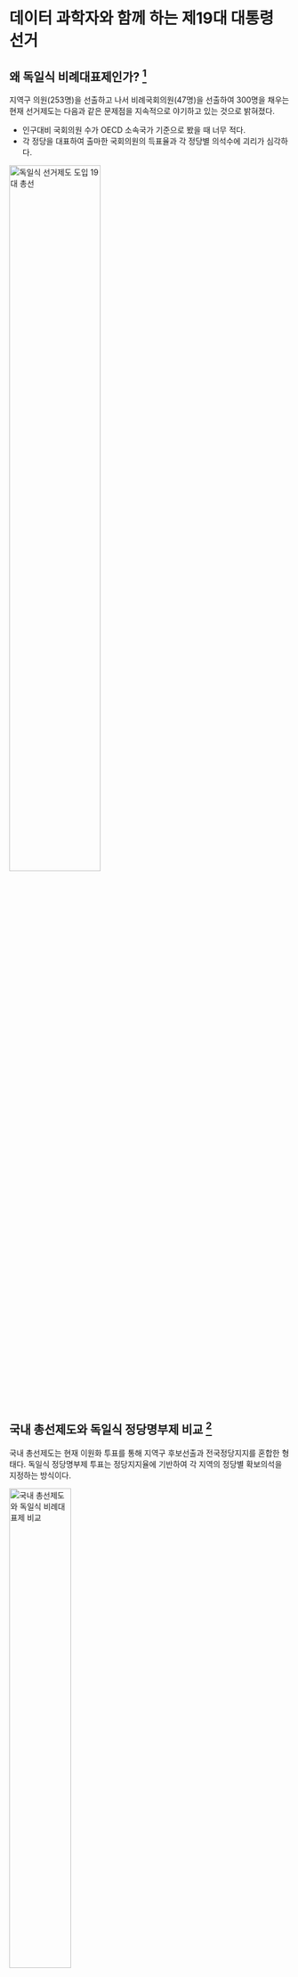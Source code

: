 # 데이터 과학자와 함께 하는 제19대 대통령 선거



## 왜 독일식 비례대표제인가? [^hani-2014] 

지역구 의원(253명)을 선출하고 나서 비례국회의원(47명)을 선출하여 300명을 채우는 
현재 선거제도는 다음과 같은 문제점을 지속적으로 야기하고 있는 것으로 밝혀졌다.

- 인구대비 국회의원 수가 OECD 소속국가 기준으로 봤을 때 너무 적다.
- 각 정당을 대표하여 출마한 국회의원의 득표율과 각 정당별 의석수에 괴리가 심각하다.


[^hani-2014]: [19대 총선에 ‘독일식 비례대표제’ 적용해보니 양당 구도 흔들](http://www.hani.co.kr/arti/politics/assembly/664754.html)

[^slownes-2012]: [19대 총선에 독일식 정당명부제를 도입했다면, 특집](http://slownews.kr/2387)

<img src="fig/19대_총선.jpg" alt="독일식 선거제도 도입 19대 총선" width="57%" />

## 국내 총선제도와 독일식 정당명부제 비교 [^slownes-2012]

국내 총선제도는 현재 이원화 투표를 통해 지역구 후보선출과 전국정당지지를 혼합한 형태다.
독일식 정당명부제 투표는 정당지지율에 기반하여 각 지역의 정당별 확보의석을 지정하는 방식이다.

<img src="fig/election_system_comparison.png" alt="국내 총선제도와 독일식 비례대표제 비교" width="47%" />

## 20대 총선 

20대 총선을 통해 살펴본 지역구 투표율 분석을 통해 국회의원수 불일치 문제를 데이터를 통해 확인히 살펴볼 수 있다.
즉, 거대정당 새누리당과 더불어민주당은 실제 득표율보다 높은 의석수를 점하고, 소수정당인 국민의당, 정의당 등은 
실제 극표율보다 낮은 의석수를 갖게되어 소선구제 투표제도하에서는 제도적으로 양대 거대 정당의 출현이 반복되고 있지만,
촛불 민의는 그 이전에도 다당제를 선호하는 방식으로 표출되었다.

### 20대 총선 데이터

중앙선거관리위원회 [분야별 정보 > 선거정보 > 자료실](http://www.nec.go.kr/portal/bbs/list/B0000338.do?menuNo=200061)에서 
제20대 국회의원선거 투표구별 개표결과 자료를 다운로드 받는다. 제20대 국회의원선거 정당별 득표수 현황(지역구 기준)도 제공되어 
엑셀 파일을 데이터프레임으로 변환한 결과가 맞는지 사전 검정하는 것도 데이터 정합성 확보를 위해 상호 검정한다.


~~~{.r}
# 0. 환경설정-------------------------------------------
library(tidyverse)
library(readxl)
library(RColorBrewer)
library(scales)
library(stringr)

# 1. 엑셀 --> 데이터프레임 변환 -------------------------------------------
# http://stackoverflow.com/questions/28549045/dplyr-select-error-found-duplicated-column-name
read_19_xlsx <- function(filename){
  temp <- read_excel(path = filename, skip=4)
  names(temp)[c(1:4, 16:17)] <-  c("읍면동명", "투표구명", "선거인수", "투표수", "무효\n투표수", "기권수")
  temp <- temp[, str_detect(names(temp), "^(?!\n)")] %>% slice(1)
  names(temp) <- str_replace_all(names(temp), "\n(.*)", "")
  valid_column_names <- make.names(names=names(temp), unique=TRUE, allow_ = TRUE)
  names(temp) <- valid_column_names
  temp <- temp %>% mutate_each(funs(gsub(",", "", .)), 선거인수:기권수) %>% 
    mutate_each(funs(as.numeric(.)), 선거인수:기권수)
  temp$무당파 <- rowSums(temp[, grepl("무소속", colnames(temp))])
  temp <- temp[, names(temp) %in% c("선거인수", "투표수", "새누리당", "민주통합당", "자유선진당", "통합진보당", "창조한국당", "국민생각", "대국민중심당", "국가재건친박연합", "국민행복당", "기독당", "녹색당", "대한국당", "미래연합", "불교연합당", "정통민주당", "진보신당", "청년당", "한국기독당", "한국문화예술당", "한나라당", "무당파")]
  return(temp)
}

read_20_xlsx <- function(filename){
  temp <- read_excel(path = filename, skip=4)
  names(temp)[c(1:4, 27:28)] <-  c("읍면동명", "투표구명", "선거인수", "투표수", "무효\n투표수", "기권수")
  valid_column_names <- make.names(names=names(temp), unique=TRUE, allow_ = TRUE)
  names(temp) <- valid_column_names
  temp <- temp[, str_detect(names(temp), "^(?!NA)")] %>% slice(2)
  temp$무당파 <- rowSums(temp[, grepl("무소속", colnames(temp))])
  names(temp) <- str_replace_all(names(temp), "\\..(.*)", "")  
  temp <- temp[, names(temp) %in% c("선거인수", "투표수", "새누리당", "더불어민주당", "국민의당", "정의당", "기독자유당", "민주당", "가자코리아", "일제·위안부·인권정당", "개혁국민신당", "고용복지연금선진화연대", "공화당", "그린불교연합당", "기독민주당", "노동당", "녹색당", "민중연합당", "복지국가당", "친반통일당", "통일한국당", "한국국민당", "한나라당", "무당파")]
}


dir_name <- list.files("data/제20대 국회의원선거 투표구별 개표결과/지역구/")

dir_file_lists <- list()

for(i in 1:length(dir_name)) {
  dir_file_lists[[i]] <- paste0("data/제20대 국회의원선거 투표구별 개표결과/지역구/", dir_name[i], "/",list.files(path=paste0("data/제20대 국회의원선거 투표구별 개표결과/지역구/", dir_name[i]), pattern="*.xlsx"))
  print(dir_file_lists[[i]])
}

# 리스트를 언리스트
dir_file_unlists <- unlist(dir_file_lists)

# 엑셀파일을 데이터프레임으로 변환
for (i in 1:length(dir_file_unlists)) {
  assign(dir_file_unlists[i], read_20_xlsx(dir_file_unlists[i]))
}

c_name <- list()
for(i in 1:length(dir_file_unlists)) {
  c_name[[i]] <- as.name(dir_file_unlists[i])
}

df_dat <- do.call(plyr::rbind.fill, c_name)
df_sigun <- as.data.frame(dir_file_unlists)

df <- bind_cols(df_sigun, df_dat)

# write_csv(df, "output/congressmen_20.csv")
~~~

### 소선구제와 독일식 비례대표제 기준 정당별 시각화

엑셀 파일을 데이터 프레임으로 저장한 후 엑셀로 일부 전처리를 한 후 파일을 불러 읽어 드리고 시각화한다.
소선구제와 독일식 비례대표제 기준으로 정당별 시각화한다. 
거대 양당은 득표율보다 많은 의석수를 갖고, 상대적으로 중소 정당은 높은 득표율을 갖고 있음에도 불구하고 
그에 걸맞지 못한 득표를 갖는 폐혜가 나타나고 있다.


~~~{.r}
# 1. 데이터 가져오기 -------------------------------------------

vote_20_df <- read_excel("data/제20대_총선_종합.xlsx", sheet="Sheet1") %>% dplyr::rename("무소속"=무당파, sido=시도)

# 2. 데이터 전처리 -------------------------------------------

vote_20_df <- vote_20_df %>% mutate(sido = str_replace_all(sido, "[0-9]", ""))

datatable(vote_20_df)
~~~

<!--html_preserve--><div id="htmlwidget-931934559b5b05bbbd3d" style="width:100%;height:auto;" class="datatables html-widget"></div>
<script type="application/json" data-for="htmlwidget-931934559b5b05bbbd3d">{"x":{"filter":"none","data":[["1","2","3","4","5","6","7","8","9","10","11","12","13","14","15","16","17","18","19","20","21","22","23","24","25","26","27","28","29","30","31","32","33","34","35","36","37","38","39","40","41","42","43","44","45","46","47","48","49","50","51","52","53","54","55","56","57","58","59","60","61","62","63","64","65","66","67","68","69","70","71","72","73","74","75","76","77","78","79","80","81","82","83","84","85","86","87","88","89","90","91","92","93","94","95","96","97","98","99","100","101","102","103","104","105","106","107","108","109","110","111","112","113","114","115","116","117","118","119","120","121","122","123","124","125","126","127","128","129","130","131","132","133","134","135","136","137","138","139","140","141","142","143","144","145","146","147","148","149","150","151","152","153","154","155","156","157","158","159","160","161","162","163","164","165","166","167","168","169","170","171","172","173","174","175","176","177","178","179","180","181","182","183","184","185","186","187","188","189","190","191","192","193","194","195","196","197","198","199","200","201","202","203","204","205","206","207","208","209","210","211","212","213","214","215","216","217","218","219","220","221","222","223","224","225","226","227","228","229","230","231","232","233","234","235","236","237","238","239","240","241","242","243","244","245","246","247","248","249","250","251","252","253","254","255","256","257","258","259","260","261","262","263","264","265","266","267","268","269","270","271","272","273","274","275","276","277","278","279","280","281","282","283","284","285","286","287","288","289","290","291","292","293","294","295","296","297","298","299","300","301","302","303","304","305","306","307","308","309","310","311","312","313","314","315","316","317","318","319","320","321","322","323","324","325","326"],["강원","강원","강원","강원","강원","강원","강원","강원","강원","강원","강원","강원","강원","강원","강원","강원","강원","강원","강원","충북","충북","충북","충북","충북","충북","충북","충북","충북","충북","충북","충북","충북","충북","충남","충남","충남","충남","충남","충남","충남","충남","충남","충남","충남","충남","충남","충남","충남","충남","충남","충남","전북","전북","전북","전북","전북","전북","전북","전북","전북","전북","전북","전북","전북","전북","전북","전북","전북","전남","전남","전남","전남","전남","전남","전남","전남","전남","전남","전남","전남","전남","전남","전남","전남","전남","전남","전남","전남","전남","전남","전남","경북","경북","경북","경북","경북","경북","경북","경북","경북","경북","경북","경북","경북","경북","경북","경북","경북","경북","경북","경북","경북","경북","경북","경북","경북","경남","경남","경남","경남","경남","경남","경남","경남","경남","경남","경남","경남","경남","경남","경남","경남","경남","경남","경남","경남","경남","경남","경남","제주","제주","제주","서울","서울","서울","서울","서울","서울","서울","서울","서울","서울","서울","서울","서울","서울","서울","서울","서울","서울","서울","서울","서울","서울","서울","서울","서울","서울","서울","서울","서울","서울","서울","서울","서울","서울","서울","서울","서울","서울","서울","서울","서울","서울","서울","서울","서울","서울","서울","서울","서울","부산","부산","부산","부산","부산","부산","부산","부산","부산","부산","부산","부산","부산","부산","부산","부산","부산","부산","부산","부산","대구","대구","대구","대구","대구","대구","대구","대구","대구","대구","대구","대구","대구","인천","인천","인천","인천","인천","인천","인천","인천","인천","인천","인천","인천","인천","인천","인천","인천","광주","광주","광주","광주","광주","광주","광주","광주","대전","대전","대전","대전","대전","대전","대전","울산","울산","울산","울산","울산","울산","세종","경기","경기","경기","경기","경기","경기","경기","경기","경기","경기","경기","경기","경기","경기","경기","경기","경기","경기","경기","경기","경기","경기","경기","경기","경기","경기","경기","경기","경기","경기","경기","경기","경기","경기","경기","경기","경기","경기","경기","경기","경기","경기","경기","경기","경기","경기","경기","경기","경기","경기","경기","경기","경기","경기","경기","경기","경기","경기","경기","경기","경기","경기","경기","경기"],["강릉시","고성군","동해시","삼척시","속초시","양구군","양양군","영월군","원주시갑","원주시을","인제군","정선군","철원군","춘천시","태백시","평창군","홍천군","화천군","횡성군","괴산군","단양군","보은군","영동군","옥천군","음성군","제천시","증평군","진천군","청주시상당구","청주시서원구","청주시청원구","청주시흥덕구","충주시","계룡시","공주시","금산군","논산시","당진시","보령시","부여군","서산시","서천군","아산시갑","아산시을","예산군","천안시갑","천안시병","천안시을","청양군","태안군","홍성군","고창군","군산시","김제시","남원시","무주군","부안군","순창군","완주군","익산시갑","익산시을","임실군","장수군","전주시갑","전주시병","전주시을","정읍시","진안군","강진군","고흥군","곡성군","광양시","구례군","나주시","담양군","목포시","무안군","보성군","순천시","신안군","여수시갑","여수시을","영광군","영암군","완도군","장성군","장흥군","진도군","함평군","해남군","화순군","경산시","경주시","고령군","구미시갑","구미시을","군위군","김천시","문경시","봉화군","상주시","성주군","안동시","영덕군","영양군","영주시","영천시","예천군","울릉군","울진군","의성군","청도군","청송군","칠곡군","포항시남구","포항시북구","거제시","거창군","김해시갑","김해시을","남해군","밀양시","사천시","산청군","양산시갑","양산시을","의령군","진주시갑","진주시을","창녕군","창원시마산합포구","창원시마산회원구","창원시성산구","창원시의창구","창원시진해구","하동군","함안군","함양군","합천군","서귀포시","제주시갑","제주시을","강남구갑","강남구병","강남구을","강동구갑","강동구을","강북구갑","강북구을","강서구갑","강서구병","강서구을","관악구갑","관악구을","광진구갑","광진구을","구로구갑","구로구을","금천구","노원구갑","노원구병","노원구을","도봉구갑","도봉구을","동대문구갑","동대문구을","동작구갑","동작구을","마포구갑","마포구을","서대문구갑","서대문구을","서초구갑","서초구을","성북구갑","성북구을","송파구갑","송파구병","송파구을","양천구갑","양천구을","영등포구갑","영등포구을","용산구","은평구갑","은평구을","종로구","중구성동갑","중구성동을","중랑구갑","중랑구을","금정구","기장군","남구갑","남구을","동래구","부산동구","부산서구","부산중구","부산진구갑","부산진구을","북구강서구갑","북구강서구을","사상구","사하구갑","사하구을","수영구","연제구","영도구","해운대구갑","해운대구을","달서구갑","달서구병","달서구을","달성군","대구남구","대구서구","대구중구","동구갑","동구을","북구갑","북구을","수성구갑","수성구을","강화군","계양구갑","계양구을","남구갑","남구을","남동구갑","남동구을","부평구갑","부평구을","서구갑","서구을","연수구갑","연수구을","옹진군","인천동구","인천중구","광산구갑","광산구을","동구남구갑","동구남구을","북구갑","북구을","서구갑","서구을","대덕구","동구","서구갑","서구을","유성구갑","유성구을","중구","남구갑","남구을","동구","북구","울주군","중구","세종특별자치시","가평군","고양시갑","고양시병","고양시을","고양시정","과천시","광명시갑","광명시을","광주시갑","광주시을","구리시","군포시갑","군포시을","김포시갑","김포시을","남양주시갑","남양주시병","남양주시을","동두천시","부천시소사구","부천시오정구","부천시원미구갑","부천시원미구을","성남시분당구갑","성남시분당구을","성남시수정구","성남시중원구","수원시갑","수원시무","수원시병","수원시을","수원시정","시흥시갑","시흥시을","안산시단원구갑","안산시단원구을","안산시상록구갑","안산시상록구을","안성시","안양시동안구갑","안양시동안구을","안양시만안구","양주시","양평군","여주시","연천군","오산시","용인시갑","용인시병","용인시을","용인시정","의왕시","의정부시갑","의정부시을","이천시","파주시갑","파주시을","평택시갑","평택시을","포천시","하남시","화성시갑","화성시병","화성시을"],[177335,25713,75987,59454,67138,19564,23733,34677,133866,134305,27464,33729,40165,226260,39462,37313,59348,22462,39360,34172,26703,29875,43425,44746,80220,112534,29530,55336,140850,173705,144497,200247,171049,31212,93869,46827,103948,132562,87410,61273,135389,49403,118823,112841,71531,168194,138233,170020,28187,54647,78649,50860,223265,76021,70142,21613,48787,25294,77555,117792,126840,25863,19942,148951,199146,168230,96330,22598,32725,60581,26777,119006,23494,83834,41078,187494,65384,39240,220553,38737,119921,115348,47300,47848,45127,39051,35492,27711,30249,64065,54551,210959,217306,29860,177059,148842,22037,117499,63964,29662,87504,39791,139956,34734,15756,91789,86940,39491,8943,43691,49403,39164,23685,97667,201050,220958,196374,52616,222541,185900,40388,92464,93990,31732,118303,121860,25082,146372,131180,55001,153360,173197,184105,208050,144405,43421,56849,34512,42957,135767,190415,171373,168266,152297,153093,201350,178386,140892,141334,172316,157029,163533,235005,211095,152431,153205,197751,154871,202232,140642,159717,167383,142823,151799,160115,148013,179604,161781,136193,190675,127642,140912,161632,200087,201457,182174,167295,207439,166803,202343,187779,176855,146636,200224,209352,206494,134507,189620,172600,160283,192315,209696,119624,119638,116576,227516,80890,100840,40751,165569,160350,146182,191127,200808,123247,156920,154956,177058,112377,185677,160777,148145,140857,193782,157259,139427,177712,70174,132976,159280,159345,193685,200586,156901,59151,128572,143927,168229,171691,210708,217648,235228,222693,210214,186131,133338,119224,18462,60264,92755,132298,165038,134017,127632,158844,198674,118421,123297,158903,196330,198407,193145,131617,126412,209037,150440,126735,140366,145738,174359,199153,167748,52891,224395,225454,159645,218257,55845,128477,146728,122751,129583,150590,114374,115135,140224,133179,154956,178679,182248,79882,184100,152131,143513,219314,205625,195260,189821,210248,202592,207928,166543,186350,181891,163569,150399,142137,111876,170819,133333,145177,145432,134712,207248,162317,91717,91746,38726,157509,177955,203725,171818,200235,127832,171694,182164,162667,180095,153624,148674,218106,128228,141223,154256,166886,133633],[96633,15062,44162,35972,33324,12009,14121,21635,73141,77663,16579,20384,23149,133803,22388,22622,36949,13965,23197,17711,16096,19685,27664,28809,42010,63365,15618,34951,82936,103816,82627,110362,91439,19538,55591,26148,59738,71506,52427,35206,74809,30399,62477,60633,40672,81872,77955,90795,17054,32203,45204,32476,129733,47967,48136,14796,29862,17369,50271,71826,75412,16966,13699,91320,130233,110138,59993,15610,21716,42186,17514,74778,16055,55174,26169,105058,44131,25456,151778,25688,71980,68679,29268,30106,31159,24255,22598,17731,18933,41820,34968,108959,129378,15926,84816,75118,14235,68689,40692,19348,54726,23736,81988,21201,10467,57541,54657,27000,5404,24659,29984,25240,14576,45788,103115,131921,103304,35651,123158,114233,25433,57994,54941,18526,67975,67523,14600,86509,73008,33243,84331,101314,121774,116822,80410,31066,31451,20724,25948,81185,105546,99429,83501,87827,95550,124864,103401,77172,80095,101882,92972,100923,143054,124178,89191,91613,124273,94487,113356,87604,103710,108351,84661,89918,94054,87306,110613,104201,86401,118032,79431,86024,96271,120459,122147,104820,103221,127948,97970,130291,110124,111327,86619,115580,116808,119902,84893,113421,100924,85545,113207,116936,64338,65901,70384,127111,41728,51271,20707,93510,83630,88490,110948,115903,70031,85344,83718,102374,58524,100905,83721,74470,68624,106464,85266,68376,87296,36759,74688,86311,88002,107123,137470,91855,35647,72417,82075,84277,94494,113569,121435,124951,126877,119445,101056,74864,75072,12354,35450,48806,77735,101768,84011,79946,93968,125036,72654,78670,89803,109898,116643,115924,78670,83353,117702,87732,70186,89872,91762,102934,112022,106567,27996,135565,132912,96561,137309,37142,75131,96895,62908,67354,88759,67640,76461,85105,73556,82507,103645,96125,39475,107878,80195,75346,134751,136633,128387,101445,115794,121454,122337,89967,109288,113590,97447,72588,70311,66045,92420,72034,77786,92112,88393,123158,90327,50896,45604,22248,82061,96304,130945,103092,133541,79299,91477,102173,86113,103777,85613,77484,113141,63317,82856,78345,91487,83963],[54359,9389,14308,11956,19158,6203,9143,8736,31845,33702,8635,7970,9745,66374,8405,10732,18740,7410,8348,9701,9792,10962,15193,15867,20068,35742,7107,13878,40307,43400,31775,40033,54766,8178,24096,11914,24073,27350,28848,17943,29339,12493,33795,20234,17064,36705,23308,26096,9120,11842,18894,0,10583,2062,2550,888,1273,827,2115,6793,6442,1194,606,8186,6864,40982,0,851,770,1688,833,3618,659,2716,720,6804,5357,2598,66981,6700,3393,2852,742,2350,618,949,839,368,587,880,1433,73646,57276,11242,50292,36748,10904,42340,16037,11166,40978,17691,55120,15255,7046,42116,25128,11978,4344,16078,22842,14745,10711,28494,71225,56525,44908,21789,47888,38937,16662,24796,21696,11085,31132,25567,6203,46392,42647,14589,54054,47813,48336,64845,40484,21359,10266,13027,15574,37097,38257,41456,44682,49126,41757,50691,38833,30098,27809,32511,29648,45861,28458,45454,33445,33701,41787,29407,38725,34109,32285,32026,33050,38788,35593,32765,38045,44457,28429,37363,31529,33852,54117,55666,43789,33681,44928,50212,0,51195,45628,43839,32341,45691,42991,0,33490,44253,37981,26622,41117,65038,26371,33441,30260,53371,21462,26115,11892,42853,39285,38527,54255,30463,31350,50337,43202,48643,31555,51197,40905,50172,43817,66784,40355,41314,49367,21169,36017,0,46516,41275,51375,32102,9119,26218,25420,37283,9890,37271,49850,42271,39275,52595,37909,29833,32963,5254,11233,14236,3015,1940,1956,2193,0,2833,1882,1901,40340,47514,46035,39912,26240,21638,48465,36468,29838,29145,34831,28749,51836,38076,18155,49356,47957,39493,49970,14426,24665,30305,29890,28946,32490,24961,23979,34149,34016,32536,43587,32529,19585,39303,24710,25788,47929,52160,39367,33339,49714,44958,43693,40562,39987,35342,44846,21265,27313,24891,26329,23145,38611,30089,36148,46455,34235,30347,29278,12261,28095,42777,54836,29022,50141,29451,34432,41987,43154,35399,33989,42503,45365,37169,41478,40365,29146,21786],[35325,5207,8324,5926,13336,3895,4554,3922,31711,34052,5490,3925,5297,60333,5242,3857,16177,4366,4484,7307,4607,8252,11853,12112,13136,21151,5658,17233,38568,44718,34868,49982,35001,7533,27471,10208,27462,28530,20205,13806,30765,16269,27539,28472,10389,27954,38358,47364,6515,8561,10007,4779,44730,15168,10594,7606,17768,4199,21590,35319,27325,4267,6375,38265,60673,40871,16952,9605,4609,23253,6497,27647,6254,24272,15444,21078,20675,8701,58740,8243,24498,25021,13379,8898,19405,10963,6205,7391,8585,9888,14974,0,10776,4125,0,0,2857,0,3085,0,12252,5191,12878,0,0,5748,0,2066,0,0,6063,0,3412,15906,0,16559,44178,9100,67866,70600,3069,0,5638,4337,27916,26829,0,28861,18892,0,24113,43666,0,46429,23162,5072,0,4688,6943,42719,49964,44338,36826,33644,48381,54159,42096,26411,40373,37649,39992,38504,53206,44593,35855,43980,64063,50523,42635,36205,14370,55687,49780,32291,39728,49942,40046,32212,44451,49455,42972,41525,27031,43303,57819,40834,42557,56772,42370,66945,43393,49935,35221,48965,57767,42704,44342,50630,24307,45838,49620,37684,20843,30923,33499,30198,14018,17706,7727,45706,24058,48887,42352,41055,34080,22328,21212,51867,23990,40563,30128,0,0,36899,12348,14698,0,8490,0,19675,10958,0,84911,16032,0,31080,35197,29523,0,56857,66136,32989,54974,45233,45841,30047,27540,0,0,0,26366,43749,24137,31136,21673,44138,25474,24603,29777,40302,56241,56819,37569,47014,39423,34416,11369,0,0,22566,21694,11191,9001,11726,62886,40393,66959,14567,29312,50195,31769,37119,40820,25687,33220,49758,29860,32785,39425,36789,12073,46650,35559,31582,57198,63698,50661,44653,44546,57005,62408,47495,50982,52209,39789,33780,25151,16565,35481,24236,26024,45680,34448,55217,54441,19097,15155,6122,40967,34554,48564,56653,68273,33145,38739,33134,33698,53030,39702,15274,37495,24589,28365,28339,45777,43798],[5420,0,0,0,0,0,0,0,0,0,0,0,0,0,0,0,0,0,0,0,0,0,0,0,0,0,0,0,0,0,0,0,0,0,0,0,0,0,0,0,0,0,0,0,0,0,0,0,0,0,0,0,0,0,0,0,0,0,0,0,0,0,0,0,0,0,0,0,0,0,0,0,0,0,0,0,0,0,0,0,0,0,0,0,0,0,0,0,0,0,0,0,0,0,0,0,0,0,0,0,0,0,0,0,0,0,0,0,0,0,0,0,0,0,0,0,0,0,0,0,0,0,0,0,0,0,0,0,0,0,4670,0,0,0,0,0,0,0,0,0,0,0,0,0,0,0,0,0,0,0,0,0,0,0,0,0,0,0,0,0,0,0,0,0,0,0,0,0,0,2256,0,0,0,0,0,0,0,0,0,0,0,0,0,0,4401,0,353,0,0,0,0,0,0,0,0,0,0,0,0,0,0,0,0,0,0,0,0,0,0,0,0,0,0,0,0,2766,0,1540,0,0,0,0,0,0,0,0,0,0,0,0,0,0,0,0,0,0,0,0,0,0,0,0,0,0,0,0,0,0,0,0,0,0,0,909,0,0,0,0,0,0,22642,0,0,1992,0,0,0,0,0,0,0,0,0,0,0,0,0,0,0,0,0,0,0,0,0,0,0,0,0,0,0,0,0,0,0,0,0,0,0,0,0,0,0,0,0,0,0,0,0,0,0,0,0,0,0,0,0,0,0,0,0,0,0,0,0,0],[0,0,20820,17405,0,1638,0,8623,0,0,2085,8162,7631,0,8434,7710,1508,1850,9903,0,0,0,0,0,0,0,0,0,0,0,3386,6858,0,0,0,0,0,0,2601,0,13665,1124,0,0,10159,2020,0,0,0,11274,12082,17197,8108,0,14974,188,0,3072,832,1328,2694,3600,231,4685,0,2390,8440,201,0,0,300,1357,220,0,355,10048,0,0,3637,0,12010,0,471,0,0,361,0,0,313,0,0,0,59304,0,0,33414,0,23549,20744,7631,0,0,0,5412,3084,8655,28024,12284,602,7634,0,9639,0,0,13138,50594,12536,1595,5519,3639,4999,27644,26616,1349,0,14126,6741,9884,10000,15443,0,0,0,0,0,3800,16354,1214,1123,0,0,0,0,0,3877,2958,0,0,0,8309,0,799,0,0,0,0,0,0,3721,0,0,0,0,0,0,0,0,0,3649,4891,0,0,0,2742,0,4668,0,0,39505,10283,0,0,1580,0,0,39590,223,0,0,0,5088,0,12742,0,0,21309,5355,6478,692,3613,4252,0,0,42924,3602,1569,0,0,1994,0,11349,0,15865,0,31231,8209,35428,4794,31698,61429,21083,55325,0,42386,18774,0,0,0,44784,0,0,6024,0,2898,0,0,0,4387,6509,11834,0,703,8195,0,2502,3568,0,3523,1853,1589,0,0,0,0,2813,15551,28216,52396,55621,42829,0,46187,0,0,0,0,0,0,0,0,0,0,0,0,0,0,0,2263,0,0,0,0,0,0,0,0,23921,0,0,0,0,0,0,0,1327,0,2056,0,5801,0,0,0,0,0,0,0,0,0,0,0,2828,0,0,0,0,0,7775,0,10600,0,0,0,0,8487,0,0],[0,0,0,0,0,0,0,0,6448,8196,0,0,0,0,0,0,0,0,0,0,1417,0,0,0,8171,5540,2634,3143,0,11877,10392,12364,0,3603,3308,3608,7206,12800,0,2868,0,0,0,11086,2500,14062,15549,13251,1174,0,3562,9889,60649,26172,18057,5925,9088,6783,25094,25138,34201,6981,6233,39060,61662,24943,33781,4665,15070,15555,8779,36714,8003,27366,9264,58630,15081,13035,17803,9393,31241,34284,14158,16524,9958,11638,12385,9293,9119,29128,17984,0,0,0,0,0,0,0,0,0,0,0,12275,0,0,0,0,0,0,0,0,0,0,0,0,0,0,2042,0,0,0,4459,0,1339,8010,0,1214,0,0,2483,0,8533,9949,0,15311,0,4042,1380,1495,0,15914,11467,0,0,0,15861,21365,19633,10849,16110,18920,14688,54445,28801,17573,12938,13303,11777,26954,16309,53930,19462,0,17626,14674,0,27125,25133,7786,18330,0,9533,13758,17166,17883,22392,14649,19513,14407,0,19676,12224,16064,15805,0,31923,4725,15059,36231,11429,16219,0,0,0,5871,20617,0,0,0,0,14905,0,13047,0,0,8706,17974,0,0,0,0,0,0,0,0,0,0,0,0,0,8022,0,0,0,3331,14176,20679,16352,20657,16556,0,42245,31340,17591,16234,14175,13810,1416,5180,9478,40853,50724,46316,43190,65721,68641,40550,42599,16753,18443,11713,12875,11279,9249,25663,0,0,4852,0,7525,14157,8748,0,0,20893,12820,19286,4346,15652,12499,0,0,14309,14279,17575,0,8852,13524,19582,24243,7227,18121,17310,17055,26519,19577,11936,19954,20257,18244,13508,0,15019,15337,10648,16788,14988,21693,21975,23837,10404,14380,0,19975,0,0,0,3369,12092,17871,21034,15555,13100,11689,17253,22217,0,13114,0,15871,26420,0,12210,0,15411,17774],[0,0,0,0,0,0,0,0,2294,0,0,0,0,4609,0,0,0,0,0,0,0,0,0,0,0,0,0,0,0,2801,0,0,0,0,0,0,0,0,0,0,0,0,0,0,0,0,0,3155,0,0,0,0,4634,3887,0,0,1289,0,0,0,3512,0,0,0,0,0,0,0,0,0,0,0,0,0,0,5670,1449,0,0,418,0,1639,0,1374,0,0,0,0,0,0,0,32124,0,0,0,0,0,0,0,0,0,0,0,0,0,0,0,0,0,0,0,0,0,0,0,6571,0,0,0,0,0,0,0,0,0,0,0,0,0,0,0,0,61897,0,0,0,0,0,0,0,0,0,0,0,0,0,0,0,0,0,3287,0,4233,0,0,0,2894,0,0,0,1911,0,0,0,2911,0,0,0,0,4639,0,0,0,0,0,2218,0,0,0,0,0,4281,0,3161,0,0,458,2379,0,0,0,12207,3505,0,0,0,0,0,0,0,0,0,0,0,0,1436,0,0,0,6307,0,0,0,0,0,0,0,0,0,0,0,8602,0,0,3823,0,0,0,17758,0,0,0,0,0,0,0,0,996,11997,12639,2677,2380,0,0,0,0,1614,4438,0,0,0,5104,2711,3856,0,0,0,0,0,0,0,0,0,71043,0,0,0,1690,4749,3195,0,0,0,1771,0,0,0,0,0,1649,0,2545,1818,0,0,0,0,0,0,0,0,0,0,8436,0,0,0,2216,0,0,0,0,16581,0,0,0,0,0,0,0,2657,0,0,2311,0,0,0,0,0,2951,0,0,0,0,0,0],[0,0,0,0,0,0,0,0,0,954,0,0,0,0,0,0,0,0,0,0,0,0,0,0,0,0,0,0,0,0,1428,0,0,0,0,0,0,0,0,0,0,0,0,0,0,0,0,0,0,0,0,0,0,0,598,0,0,1970,0,2058,0,393,0,0,0,0,0,0,883,660,833,4811,707,0,0,1760,903,644,2389,403,0,4191,0,480,500,0,2738,310,0,1213,0,0,0,0,30934,0,0,0,0,0,0,0,0,0,0,0,0,0,336,0,0,0,0,0,15515,0,0,0,0,0,0,0,0,0,0,0,0,0,0,0,0,0,0,0,0,0,0,0,0,0,0,0,0,0,0,0,0,0,0,0,0,0,1325,2354,0,0,1082,1617,0,0,294,0,0,0,0,3161,1046,610,0,0,0,0,0,0,1273,0,0,0,0,0,0,0,590,838,0,670,0,0,1096,755,0,0,0,0,0,0,0,0,0,0,0,0,0,0,0,0,0,0,0,0,0,0,0,0,0,0,0,0,4623,0,0,0,0,0,0,0,0,0,0,1726,0,0,0,0,0,0,0,0,0,0,2650,1654,2664,2425,2924,4957,2584,1067,0,0,1585,0,0,0,0,0,0,0,0,0,0,1432,0,0,0,2883,0,0,0,0,0,0,0,0,984,0,0,694,0,0,0,0,0,0,1841,0,1242,2218,0,0,1616,0,2145,1326,0,0,0,0,1846,0,1833,1109,0,0,0,0,0,0,0,0,0,1025,1302,0,0,3810,0,1306,0,0,2609,0,0,0,0,0],[0,0,0,0,0,0,0,0,0,0,0,0,0,0,0,0,0,0,0,0,0,0,0,0,0,0,0,0,2937,0,0,0,0,0,0,0,0,0,0,0,0,0,0,0,0,0,0,0,0,0,0,0,0,0,0,0,0,0,0,0,0,0,0,0,0,0,0,0,0,0,0,0,0,0,0,0,0,0,0,0,0,0,0,0,0,0,0,0,0,0,0,0,0,0,0,0,0,0,0,0,0,0,0,0,0,0,0,0,0,0,0,0,0,0,0,0,0,0,0,0,0,0,0,0,0,0,0,0,0,0,0,0,0,0,0,0,0,0,0,0,0,0,0,0,0,0,0,0,0,0,0,0,0,0,0,0,0,0,0,0,0,0,0,0,0,0,0,0,0,0,0,0,0,0,0,0,0,0,0,0,0,0,0,0,0,0,0,0,0,0,0,0,0,0,0,0,0,0,0,0,0,0,0,0,0,0,0,0,0,0,0,0,6457,0,0,0,0,0,0,0,0,0,0,0,0,0,0,0,0,0,0,0,0,0,0,0,0,0,0,0,0,0,0,0,0,0,0,0,0,0,0,0,0,0,0,0,0,0,0,0,0,0,0,0,0,0,0,0,0,0,0,0,0,0,0,0,0,0,0,0,0,0,0,0,0,0,0,0,0,0,0,0,0,0,0,0,0,0,0,0,0,0,0,0,0,0,0,0,0,0,0,0,0,0,0,0,0,0,0,0,0,0,0,0,0,0],[0,0,0,0,0,0,0,0,0,0,0,0,0,0,0,0,0,0,0,0,0,0,0,0,0,0,0,0,0,0,0,0,0,0,0,0,0,1376,0,0,0,0,0,0,0,0,0,0,0,0,0,0,0,0,0,0,0,0,0,0,0,0,0,0,0,0,0,0,0,0,0,0,0,0,0,0,0,0,0,0,0,0,0,0,0,0,0,0,0,0,0,0,0,0,0,0,0,0,0,0,0,0,0,0,0,0,0,0,0,0,0,0,0,0,0,0,0,0,0,0,0,0,0,0,0,0,0,0,0,0,0,0,0,0,0,0,0,0,0,0,0,0,0,0,0,0,0,0,0,0,0,0,0,0,0,0,0,0,0,0,0,0,0,0,0,0,0,0,0,0,0,0,0,0,0,0,0,0,0,0,0,0,0,0,0,0,0,0,0,0,0,0,0,0,0,0,0,0,0,0,0,0,0,0,0,0,0,0,0,0,0,0,0,0,0,0,0,0,0,0,0,0,0,0,0,0,0,0,0,0,0,0,0,0,0,0,0,0,0,0,0,0,0,0,0,0,0,0,0,0,0,0,0,0,0,0,0,0,0,0,0,0,0,0,0,0,0,0,0,0,0,0,0,0,0,0,0,0,0,0,0,0,0,0,0,0,0,0,0,0,0,0,0,0,0,0,0,0,0,0,0,0,0,0,0,0,0,0,0,0,0,0,0,0,0,0,0,0,0,0,0,0,0,0,0,0],[0,0,0,0,0,0,0,0,0,0,0,0,0,0,0,0,0,0,0,0,0,0,0,0,0,0,0,0,0,0,0,0,0,0,0,0,0,0,0,0,0,0,0,0,0,0,0,0,0,0,0,0,0,0,813,0,0,223,0,0,0,246,0,0,0,0,0,0,0,0,0,0,0,0,0,0,0,0,807,0,0,0,0,0,0,0,0,0,0,0,0,0,0,0,0,0,0,0,0,0,0,0,0,0,0,0,0,0,0,0,0,0,0,0,0,0,0,0,0,0,0,0,0,0,0,0,0,0,0,0,0,0,0,0,0,0,0,0,0,0,0,0,0,0,0,0,0,0,0,6496,0,0,0,1474,0,0,0,0,0,0,0,0,0,0,0,0,0,0,0,0,1586,0,0,0,0,0,0,0,0,0,0,0,0,0,0,1337,0,0,0,0,0,0,0,0,0,0,0,0,0,0,0,0,0,0,0,0,0,0,0,0,0,0,0,0,0,0,0,0,0,0,0,0,0,0,0,0,0,0,0,0,0,0,0,0,0,0,0,0,0,0,1463,0,0,0,0,0,0,0,0,0,0,0,0,0,0,0,0,2589,0,0,0,0,0,0,0,0,0,0,0,0,0,0,0,0,0,0,0,0,0,0,0,0,0,0,0,0,0,0,0,0,0,0,0,0,0,0,0,0,0,0,0,0,0,0,0,0,0,0,0,0,0,0,0,0,0,0,0,0,0,0,0,0,0,0,0,0],[0,0,0,0,0,0,0,0,0,0,0,0,0,0,0,0,0,0,0,0,0,0,0,0,0,0,0,0,0,0,0,0,0,0,0,0,0,0,0,0,0,0,0,0,0,0,0,0,0,0,0,0,0,0,0,0,0,0,0,0,0,0,0,0,0,0,0,0,0,0,0,0,0,0,0,0,0,0,0,0,0,0,0,0,0,0,0,0,0,0,0,0,0,0,0,0,0,0,0,0,0,0,0,0,0,0,0,0,0,0,0,0,0,0,0,0,0,0,0,0,0,0,0,0,0,0,0,0,0,0,0,0,0,3268,0,0,0,0,0,0,0,0,0,0,0,0,0,0,0,0,0,0,0,0,0,0,0,0,0,0,0,0,0,0,0,0,0,0,0,0,0,0,0,0,0,0,0,0,0,0,0,0,0,0,0,0,0,0,0,0,0,0,0,0,0,0,0,0,0,0,0,0,0,0,0,0,0,0,0,0,0,0,0,0,0,0,0,0,0,0,0,0,0,0,0,0,0,0,0,0,0,0,0,0,0,0,0,0,0,0,0,0,0,0,0,0,0,0,0,0,0,0,0,0,0,0,0,0,0,0,0,0,0,0,0,0,0,0,0,0,0,0,0,0,0,0,0,0,0,0,0,0,0,0,0,0,0,0,0,0,0,0,0,0,0,0,0,0,0,0,0,0,0,0,0,0,0,0,0,0,0,0,0,0,0,0,0,0,0,0,0,0,0,0,0,0],[0,0,0,0,0,0,0,0,0,0,0,0,0,0,0,0,0,0,0,0,0,0,0,0,0,0,0,0,0,0,0,0,0,0,0,0,0,0,0,0,0,0,0,0,0,0,0,0,0,0,0,0,0,0,0,0,0,0,0,0,0,0,0,0,0,0,0,0,0,0,0,0,0,0,0,0,0,0,0,0,0,0,0,0,0,0,0,0,0,0,0,0,0,0,0,0,0,0,0,0,0,0,0,0,0,0,0,0,0,0,0,0,0,0,0,0,0,0,0,0,0,0,0,0,0,0,0,0,0,0,0,0,0,0,0,0,0,0,0,0,0,834,0,835,0,0,0,0,0,0,0,0,0,0,507,0,0,0,0,0,0,0,0,0,0,0,0,0,0,0,0,0,0,0,0,0,0,0,0,0,0,0,0,0,0,0,56,0,0,0,0,0,0,0,0,0,0,0,0,0,0,0,0,0,0,0,0,0,0,0,0,0,0,0,0,0,0,0,0,0,0,0,0,0,0,0,0,0,0,0,0,0,0,0,0,0,0,0,0,0,0,0,0,0,0,0,0,0,0,0,0,0,0,0,0,0,0,0,0,0,0,0,0,0,0,0,0,0,0,0,0,0,0,0,0,0,0,0,0,0,0,0,0,0,0,0,0,0,0,0,0,0,0,0,0,0,0,0,0,0,0,0,0,0,0,0,0,0,0,0,0,0,0,0,0,0,0,0,0,0,0,0,0,0,0,0],[0,0,0,0,0,0,0,0,0,0,0,0,0,0,0,0,0,0,0,0,0,0,0,0,0,0,0,0,0,0,0,0,0,0,0,0,0,0,0,0,0,0,0,0,0,0,0,0,0,0,0,0,0,0,0,0,0,0,0,0,0,0,0,0,0,0,0,0,0,0,0,0,0,0,0,0,0,0,0,0,0,0,0,0,0,0,0,0,0,0,0,0,0,0,0,0,0,0,0,0,0,0,0,0,0,0,0,0,0,0,0,0,0,0,0,0,0,0,0,0,0,0,0,0,0,0,0,0,0,0,0,0,0,0,0,0,0,0,0,0,0,0,0,1379,0,0,0,0,0,0,0,0,0,0,770,0,0,0,0,0,0,0,0,0,0,0,0,0,0,0,0,0,0,0,0,0,0,0,0,0,0,0,0,0,0,0,0,0,0,0,0,0,0,0,0,0,0,0,0,0,0,0,0,0,0,0,0,0,0,0,0,0,0,0,0,0,0,0,0,0,0,0,0,0,0,0,0,0,0,0,0,0,0,0,0,0,0,0,0,0,0,0,0,0,0,0,0,0,0,0,0,0,0,0,0,0,0,0,0,0,0,0,0,0,0,0,0,0,0,0,0,0,0,0,0,0,0,0,0,0,0,0,0,0,0,0,0,0,0,0,0,0,0,0,0,0,0,0,0,0,0,0,0,0,0,0,0,0,0,0,0,0,0,0,0,0,0,0,0,0,0,0,0,0,0,0],[0,0,0,0,0,0,0,0,0,0,0,0,0,0,0,0,0,0,0,0,0,0,0,0,0,0,0,0,0,0,0,0,0,0,0,0,0,0,0,0,0,0,0,0,0,0,0,0,0,0,0,0,0,0,0,0,0,0,0,0,0,0,0,0,0,0,0,0,0,0,0,0,0,0,0,0,0,0,0,0,0,0,0,0,0,0,0,0,0,0,0,0,0,0,0,0,0,0,0,0,0,0,0,0,0,0,0,0,0,0,0,0,0,0,0,0,0,0,0,0,0,0,0,0,0,0,0,0,0,0,0,0,0,0,0,0,0,0,0,0,0,0,0,0,0,0,0,0,0,0,0,0,0,0,0,0,0,0,0,0,0,0,0,0,0,0,3343,0,0,0,2206,0,0,0,0,0,0,0,0,0,0,0,0,0,0,0,590,0,0,0,0,0,0,0,0,0,0,0,0,0,0,0,0,0,0,0,0,0,0,0,0,21624,0,0,0,0,0,0,0,0,0,0,0,0,0,0,0,0,0,0,0,0,0,0,0,0,0,0,0,0,0,0,0,0,0,0,0,0,0,0,0,0,0,0,0,0,0,0,0,0,0,0,0,0,0,0,0,1777,0,0,0,0,0,0,0,0,0,0,0,0,0,0,0,0,0,0,0,0,0,0,0,0,0,0,0,0,0,0,0,0,0,0,0,0,0,0,0,0,0,0,0,0,0,1951,0,0,0,0,0,0,0,0,0,0,0,0],[0,0,0,0,0,0,0,0,0,0,0,0,0,0,0,0,0,0,0,0,0,0,0,0,0,0,0,0,0,0,0,0,0,0,0,0,0,0,0,0,0,0,0,0,0,0,0,0,0,0,0,0,0,0,0,0,0,0,0,0,0,0,0,0,0,0,0,0,0,0,0,0,0,0,0,0,0,0,0,0,0,0,0,0,0,0,0,0,0,0,0,0,0,0,0,0,0,0,0,0,0,0,0,0,0,0,0,0,0,0,0,0,0,0,0,0,0,0,0,0,0,0,0,0,0,0,0,0,0,0,0,0,0,0,0,0,0,0,0,0,0,0,0,0,0,0,0,0,0,0,0,0,0,0,0,0,0,0,0,0,0,0,0,0,0,0,0,0,1295,0,0,0,0,0,0,0,0,0,0,0,0,0,0,0,0,0,0,0,0,0,0,0,0,0,0,0,0,0,0,0,0,0,0,0,0,0,0,0,0,0,0,0,0,0,0,0,0,0,0,0,0,0,0,0,0,0,0,0,0,0,0,0,0,0,0,0,0,0,0,0,0,0,0,0,0,0,0,0,0,0,0,0,0,0,0,0,0,0,0,0,0,0,0,0,0,0,0,0,0,0,0,0,0,0,0,0,0,0,0,0,0,0,0,0,0,0,0,0,0,0,0,0,0,0,0,0,0,0,0,0,0,0,0,0,0,0,0,0,0,0,0,0,0,0,0,0,0,0,0,0,0,0,0,0,0,0],[0,0,0,0,0,0,0,0,0,0,0,0,0,0,0,0,0,0,0,0,0,0,0,0,0,0,0,0,0,0,0,0,0,0,0,0,0,0,0,0,0,0,0,0,0,0,0,0,0,0,0,0,0,0,0,0,0,0,0,0,0,0,0,0,0,0,0,0,0,0,0,0,0,0,0,0,0,0,0,0,0,0,0,0,0,0,0,0,0,0,0,0,0,0,0,0,0,0,0,0,0,0,0,0,0,0,0,0,0,0,0,0,0,0,0,0,0,0,0,0,0,0,0,0,0,0,0,0,0,0,0,0,0,0,0,0,0,0,0,0,0,0,0,0,0,0,0,0,0,0,0,0,0,0,0,0,0,0,0,0,0,0,0,0,0,0,0,0,0,0,0,0,0,0,0,0,0,0,0,0,0,0,0,0,0,0,0,0,0,0,0,0,0,0,0,0,0,0,0,0,0,0,0,0,0,0,0,0,0,846,0,0,0,0,0,0,0,0,0,0,0,0,0,0,0,0,0,0,0,0,0,0,0,0,0,0,0,0,0,0,0,0,0,0,0,0,0,0,0,0,0,0,0,0,0,0,0,0,0,0,0,0,0,0,0,0,0,0,0,0,0,0,0,0,0,0,0,0,0,0,0,0,0,0,0,0,0,0,0,0,0,0,0,0,0,0,0,0,0,0,0,0,0,0,0,0,0,0,0,0,0,0,0,0,0,0,0,0,0,0,0,0,0,0,0,0],[0,0,0,0,0,0,0,0,0,0,0,0,0,0,0,0,0,0,0,0,0,0,0,0,0,0,0,0,0,0,0,0,0,0,0,0,0,0,0,0,0,0,0,0,0,0,0,0,0,0,0,0,0,0,0,0,0,0,0,0,0,0,0,0,0,0,0,0,0,0,0,0,0,0,0,0,0,0,0,0,0,0,0,0,0,0,0,0,0,0,0,0,0,0,0,0,0,0,0,0,0,0,0,0,0,0,0,0,0,0,0,0,0,0,0,0,0,0,0,0,0,0,0,0,0,0,0,0,0,0,0,0,0,0,0,0,0,0,0,0,0,0,0,0,0,0,0,0,0,0,0,0,0,0,0,0,0,0,0,0,0,0,0,0,0,0,0,0,0,0,0,0,0,0,0,0,0,0,0,0,0,0,0,0,0,0,0,0,0,0,0,0,0,0,0,0,0,0,0,0,0,0,0,0,0,0,0,0,0,0,0,0,0,0,0,0,0,0,1074,0,0,0,0,0,0,0,0,0,0,0,0,0,0,0,0,0,0,0,0,0,0,0,0,0,0,0,0,0,0,0,0,0,0,0,0,0,0,0,0,0,0,0,0,0,0,0,0,0,0,0,0,0,0,0,0,0,0,0,0,0,0,0,0,0,0,0,0,0,0,0,0,0,0,0,0,0,0,0,0,0,0,0,0,0,0,0,0,0,0,0,0,0,0,0,0,0,0,0,0,0,0,0,0,0,0,0]],"container":"<table class=\"display\">\n  <thead>\n    <tr>\n      <th> \u003c/th>\n      <th>sido\u003c/th>\n      <th>선거구\u003c/th>\n      <th>선거인수\u003c/th>\n      <th>투표수\u003c/th>\n      <th>새누리당\u003c/th>\n      <th>더불어민주당\u003c/th>\n      <th>노동당\u003c/th>\n      <th>무소속\u003c/th>\n      <th>국민의당\u003c/th>\n      <th>정의당\u003c/th>\n      <th>민중연합당\u003c/th>\n      <th>친반통일당\u003c/th>\n      <th>기독자유당\u003c/th>\n      <th>민주당\u003c/th>\n      <th>공화당\u003c/th>\n      <th>한나라당\u003c/th>\n      <th>고용복지연금선진화연대\u003c/th>\n      <th>녹색당\u003c/th>\n      <th>복지국가당\u003c/th>\n      <th>통일한국당\u003c/th>\n      <th>한국국민당\u003c/th>\n    \u003c/tr>\n  \u003c/thead>\n\u003c/table>","options":{"columnDefs":[{"className":"dt-right","targets":[3,4,5,6,7,8,9,10,11,12,13,14,15,16,17,18,19,20,21]},{"orderable":false,"targets":0}],"order":[],"autoWidth":false,"orderClasses":false}},"evals":[],"jsHooks":[]}</script><!--/html_preserve-->

~~~{.r}
sido_party_tbl <- vote_20_df %>% dplyr::select(-선거구) %>% group_by(sido) %>% summarise_each(funs(sum))

sido_party_tbl_lng <- sido_party_tbl %>% gather(party, votes, -sido)

party_stat_tbl <- sido_party_tbl_lng %>% group_by(party) %>% summarise(vote_sum = sum(votes)) %>% arrange(desc(vote_sum)) %>% 
  dplyr::filter(!(party %in% c("선거인수", "투표수"))) %>% 
  mutate(vote_tlt = sum(vote_sum),
         pcnt = vote_sum/vote_tlt,
         cumpcnt = cumsum(pcnt),
         est_seats = round(253 * pcnt,0))

actual_seats_df <- tibble(party=c("새누리당", "더불어민주당", "국민의당", "무소속", "정의당", 
                                      "민중연합당", "노동당", "녹색당", "민주당", "친반통일당", "공화당", 
                                      "한나라당", "고용복지연금선진화연대", "기독자유당", "복지국가당", 
                                      "한국국민당", "통일한국당"),
                              act_seats = c(105, 110, 25, 11, 2, 
                                            0, 0, 0, 0, 0, 0, 0, 0, 0, 0, 0, 0))

party_stat_tbl <- bind_cols(party_stat_tbl, actual_seats_df[,2])

party_stat_tbl <- party_stat_tbl %>% mutate(win_lose = act_seats - est_seats) %>% 
  dplyr::filter(party %in% c("새누리당", "더불어민주당", "국민의당", "무소속", "정의당", "민중연합당"))

party_stat_tbl_lng <- party_stat_tbl %>% dplyr::select(party, act_seats, est_seats) %>% gather(type, value, -party)

party_stat_tbl_lng <- party_stat_tbl_lng %>% 
  mutate(party = factor(party, levels=c("새누리당", "더불어민주당", "국민의당", "무소속", "정의당", "민중연합당")),
         type = plyr::revalue(type, c(act_seats = "실제 의석수",
                                      est_seats = "비례 의석수"))) %>% 
  mutate(type = factor(type, levels=c("실제 의석수", "비례 의석수")))

# 3. 시각화 -------------------------------------------
# 3.1. 의석수 변화

ggplot(party_stat_tbl_lng, aes(party, value, fill=type, label=value)) +
  geom_bar(stat="identity", width=0.5, position ="dodge") + theme_wsj(base_family='AppleGothic') + 
  scale_y_continuous(labels = comma, limits = c(0, 150)) +
  labs(x="",y="",title="독일식 선거제도 도입시 20대 총선의석수 변화",
       subtitle="") +
  theme(legend.position="top", plot.caption=element_text(hjust=0,size=8), 
        plot.subtitle=element_text(face="italic"),
        axis.text=element_text(size=11.5), legend.title=element_blank(),
        plot.title = element_text(size=22, family="NanumGothic"),
        text=element_text(family="AppleGothic")) +
  scale_fill_manual(values=c("#999999", "#E69F00")) +
  geom_text(aes(label = value), size = 5.0, vjust = -0.5, color="#E69F00", position=position_dodge(width=0.5), hjust=0.5) +
  annotate("text", x = 1, y = 120, label = "-8", color="red", size=8) +
  annotate("text", x = 2, y = 125, label = "-16", color="blue", size=8) +
  annotate("text", x = 3, y = 55, label = "+13", color="green", size=8) +
  annotate("text", x = 4, y = 30, label = "+7", color="yellow", size=8) +
  annotate("text", x = 5, y = 20, label = "+2", color="darkgray", size=8) +
  annotate("text", x = 6, y = 20, label = "+2", color="darkgray", size=8)
~~~

<img src="fig/precinct-20-by-party-2.png" style="display: block; margin: auto;" />

### 소선구제와 독일식 비례대표제 기준 정당별 지역별 시각화

전반적으로 거대 양당은 득표율보다 많은 의석수를 갖고, 상대적으로 중소 정당은 높은 득표율을 갖고 있음에도 불구하고 
그에 걸맞지 못한 득표를 갖는 폐혜가 나타나고 있는데, 지역별로 폐혜가 나타나는 곳을 집중적으로 살펴보자.
지역을 편의상 6개 facet에 맞춰 통폐합한다.

- 수도권 : 서울, 경기, 인천
- 대전충청 : 충남, 충북, 대전, 세종
- PK : 경남, 부산
- TK : 대구, 울산, 경북
- 광주호남 : 광주, 전북, 전남
- 강원제주 : 강원, 제주


~~~{.r}
# 1. 데이터 가져오기 -------------------------------------------
## 1.1. 비례 의석수
vote_20_df <- read_excel("data/제20대_총선_종합.xlsx", sheet="Sheet1") %>% dplyr::rename("무소속"=무당파, sido=시도)

## 1.2. 실제 의석수
# url <- "https://ko.wikipedia.org/wiki/%EB%8C%80%ED%95%9C%EB%AF%BC%EA%B5%AD_%EC%A0%9C20%EB%8C%80_%EA%B5%AD%ED%9A%8C%EC%9D%98%EC%9B%90_%EC%84%A0%EA%B1%B0"
# Sys.setlocale("LC_ALL", "C")
# 
# seats_20_df <- url %>%
#   read_html() %>%
#   html_nodes(xpath='//*[@id="mw-content-text"]/table[29]') %>%
#   html_table(fill = TRUE) %>% 
#   .[[1]]
# Sys.setlocale("LC_ALL", "Korean")
# 
# names(seats_20_df) <- c("시도", "새누리당", "더불어민주당", "국민의당", "정의당", "무소속", "합　계")
# write_csv(seats_20_df, "data/총선20대_의석수.csv")
seats_20_df <- read_csv("data/총선20대_의석수.csv")
~~~



~~~{.output}
Parsed with column specification:
cols(
  시도 = col_character(),
  새누리당 = col_integer(),
  더불어민주당 = col_integer(),
  국민의당 = col_integer(),
  정의당 = col_integer(),
  무소속 = col_integer(),
  `합　계` = col_integer()
)

~~~



~~~{.r}
seats_20_df[is.na(seats_20_df)] <- 0

datatable(seats_20_df)
~~~

<!--html_preserve--><div id="htmlwidget-db8a93d19333eaa1a32a" style="width:100%;height:auto;" class="datatables html-widget"></div>
<script type="application/json" data-for="htmlwidget-db8a93d19333eaa1a32a">{"x":{"filter":"none","data":[["1","2","3","4","5","6","7","8","9","10","11","12","13","14","15","16","17"],["서울","인천","경기","강원","대전","세종","충남","충북","광주","전남","전북","부산","울산","대구","경남","경북","제주"],[12,4,19,6,3,0,6,5,0,1,1,12,3,8,12,13,0],[35,7,40,1,4,0,5,3,0,1,2,5,0,1,3,0,3],[2,0,0,0,0,0,0,0,8,8,7,0,0,0,0,0,0],[0,0,1,0,0,0,0,0,0,0,0,0,0,0,1,0,0],[0,2,0,1,0,1,0,0,0,0,0,1,3,3,0,0,0],[49,13,60,8,7,1,11,8,8,10,10,18,6,12,16,13,3]],"container":"<table class=\"display\">\n  <thead>\n    <tr>\n      <th> \u003c/th>\n      <th>시도\u003c/th>\n      <th>새누리당\u003c/th>\n      <th>더불어민주당\u003c/th>\n      <th>국민의당\u003c/th>\n      <th>정의당\u003c/th>\n      <th>무소속\u003c/th>\n      <th>합　계\u003c/th>\n    \u003c/tr>\n  \u003c/thead>\n\u003c/table>","options":{"columnDefs":[{"className":"dt-right","targets":[2,3,4,5,6,7]},{"orderable":false,"targets":0}],"order":[],"autoWidth":false,"orderClasses":false}},"evals":[],"jsHooks":[]}</script><!--/html_preserve-->

~~~{.r}
# 2. 데이터 전처리 -------------------------------------------
## 2.1. 비례 의석수
vote_20_df <- vote_20_df %>% mutate(sido = str_replace_all(sido, "[0-9]", ""))

sido_party_tbl <- vote_20_df %>% dplyr::select(-선거구) %>% group_by(sido) %>% summarise_each(funs(sum))
sido_party_tbl <- sido_party_tbl %>% gather(party, votes, -sido)

sido_party_stat <- sido_party_tbl %>% group_by(sido, party) %>% summarise(vote_sum = sum(votes)) %>% arrange(desc(vote_sum)) %>% 
  dplyr::filter(!(party %in% c("선거인수", "투표수"))) %>% 
  mutate(vote_tlt = sum(vote_sum),
         pcnt = vote_sum/vote_tlt,
         cumpcnt = cumsum(pcnt),
         est_seats = 0) %>% 
  mutate(est_seats = ifelse(sido=="강원", floor(0.5 + pcnt *  8), est_seats)) %>% 
  mutate(est_seats = ifelse(sido=="경기", floor(0.5 + pcnt * 60), est_seats)) %>% 
  mutate(est_seats = ifelse(sido=="경남", floor(0.5 + pcnt * 16), est_seats)) %>% 
  mutate(est_seats = ifelse(sido=="경북", floor(0.5 + pcnt * 13), est_seats)) %>% 
  mutate(est_seats = ifelse(sido=="광주", floor(0.5 + pcnt *  8), est_seats)) %>% 
  mutate(est_seats = ifelse(sido=="대구", floor(0.5 + pcnt * 12), est_seats)) %>% 
  mutate(est_seats = ifelse(sido=="대전", floor(0.5 + pcnt *  7), est_seats)) %>% 
  mutate(est_seats = ifelse(sido=="부산", floor(0.5 + pcnt * 18), est_seats)) %>% 
  mutate(est_seats = ifelse(sido=="서울", floor(0.5 + pcnt * 49), est_seats)) %>% 
  mutate(est_seats = ifelse(sido=="세종", floor(0.5 + pcnt *  1), est_seats)) %>% 
  mutate(est_seats = ifelse(sido=="울산", floor(0.5 + pcnt *  6), est_seats)) %>% 
  mutate(est_seats = ifelse(sido=="인천", floor(0.5 + pcnt * 13), est_seats)) %>% 
  mutate(est_seats = ifelse(sido=="전남", floor(0.5 + pcnt * 10), est_seats)) %>% 
  mutate(est_seats = ifelse(sido=="전북", floor(0.5 + pcnt * 10), est_seats)) %>% 
  mutate(est_seats = ifelse(sido=="제주", floor(0.5 + pcnt *  3), est_seats)) %>% 
  mutate(est_seats = ifelse(sido=="충남", floor(0.5 + pcnt * 11), est_seats)) %>% 
  mutate(est_seats = ifelse(sido=="충북", floor(0.5 + pcnt *  8), est_seats))

sido_party_stat <- sido_party_stat %>% ungroup %>% 
  dplyr::filter(party %in% c("새누리당", "더불어민주당", "국민의당", "무소속", "정의당")) %>% 
  dplyr::select(sido, party, est_seats) 
  
## 2.2. 실제 의석수

seats_20_df <- seats_20_df %>% dplyr::select(-`합　계`) %>% gather(party, act_seats, -시도) %>% 
  dplyr::select(sido=시도, party, act_seats)

## 2.3. 비례 + 실제 의석수

precinct_20_df <- left_join(sido_party_stat, seats_20_df) %>% 
  mutate(sido = plyr::revalue(sido, c("서울" = "수도권" ,
                                      "경기" = "수도권" ,
                                      "인천" = "수도권" ,
                                      "충남" = "대전충청" ,
                                      "충북" = "대전충청" ,
                                      "대전" = "대전충청" ,
                                      "세종" = "대전충청" ,
                                      "경남" = "PK"   ,
                                      "부산" = "PK"   ,
                                      "대구" = "TK"   ,
                                      "울산" = "TK"   ,
                                      "경북" = "TK"   ,
                                      "광주" = "광주호남" ,
                                      "전북" = "광주호남" ,
                                      "전남" = "광주호남" ,
                                      "강원" = "강원제주",
                                      "제주" = "강원제주"))) %>% 
  mutate(sido=factor(sido, levels=c("TK", "PK", "광주호남", "수도권", "대전충청", "강원제주"))) %>% 
  mutate(party = plyr::revalue(party, c("새누리당" = "새누리",
                                        "더불어민주당" ="민주",
                                        "국민의당" = "국민",
                                        "정의당" = "정의",
                                        "무소속" = "무소속"))) %>% 
  mutate(party=factor(party, levels=c("새누리", "민주", "국민", "정의", "무소속")))
~~~



~~~{.output}
Joining, by = c("sido", "party")

~~~



~~~{.r}
precinct_20_df_lng <- precinct_20_df %>% 
  gather(type, value, -sido, -party) %>% 
  mutate(type = plyr::revalue(type, c("est_seats" = "비례 의석수",
                                      "act_seats" = "실제 의석수"))) %>% 
  mutate(type = factor(type, levels=c("실제 의석수", "비례 의석수")))

# 3. 시각화 -------------------------------------------

# 3.2. 시도 

ggplot(precinct_20_df_lng, 
       aes(party, value, fill=type, label=value)) +
  geom_bar(stat="identity", width=0.5, position ="dodge") + theme_wsj(base_family='NanumGothic') +
  facet_wrap(~sido) +
  theme(legend.position=c(0.5, 1.135), plot.caption=element_text(hjust=0,size=8), 
        plot.subtitle=element_text(face="italic"),
        axis.text=element_text(size=8), 
        legend.title=element_blank(),
        axis.text.x = element_text(angle = 00, hjust = 0.5),
        plot.title = element_text(size=18, family="NanumGothic"),
        text=element_text(family="NanumGothic"),
        strip.text.x = element_text(size = 10, colour = "darkorange", angle = 0),
        legend.key.width = unit(0.3, "cm"),
        legend.key.height = unit(0.3, "cm")) +
  scale_fill_manual(values=c("#999999", "#E69F00")) +
  labs(x="",y="",title="독일식 선거제도 도입시 시도별 20대 총선의석수 변화",
       subtitle="") 
~~~

<img src="fig/precinct-20-by-party-sido-2.png" style="display: block; margin: auto;" />
  
       


